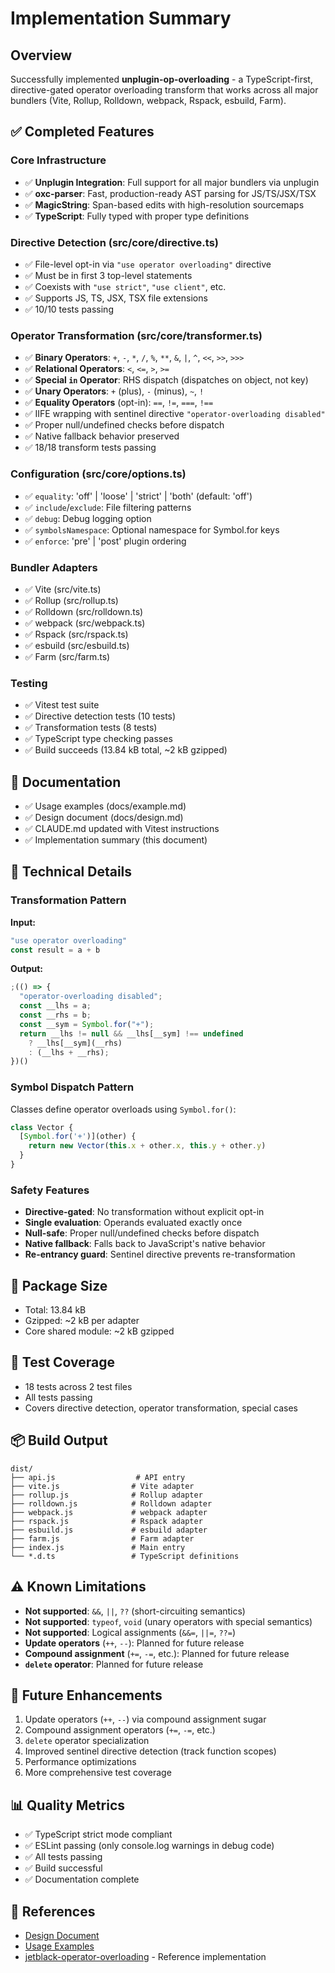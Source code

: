 # Implementation Summary

## Overview

Successfully implemented **unplugin-op-overloading** - a TypeScript-first, directive-gated operator overloading transform that works across all major bundlers (Vite, Rollup, Rolldown, webpack, Rspack, esbuild, Farm).

## ✅ Completed Features

### Core Infrastructure
- ✅ **Unplugin Integration**: Full support for all major bundlers via unplugin
- ✅ **oxc-parser**: Fast, production-ready AST parsing for JS/TS/JSX/TSX
- ✅ **MagicString**: Span-based edits with high-resolution sourcemaps
- ✅ **TypeScript**: Fully typed with proper type definitions

### Directive Detection (src/core/directive.ts)
- ✅ File-level opt-in via `"use operator overloading"` directive
- ✅ Must be in first 3 top-level statements
- ✅ Coexists with `"use strict"`, `"use client"`, etc.
- ✅ Supports JS, TS, JSX, TSX file extensions
- ✅ 10/10 tests passing

### Operator Transformation (src/core/transformer.ts)
- ✅ **Binary Operators**: `+`, `-`, `*`, `/`, `%`, `**`, `&`, `|`, `^`, `<<`, `>>`, `>>>`
- ✅ **Relational Operators**: `<`, `<=`, `>`, `>=`
- ✅ **Special `in` Operator**: RHS dispatch (dispatches on object, not key)
- ✅ **Unary Operators**: `+` (plus), `-` (minus), `~`, `!`
- ✅ **Equality Operators** (opt-in): `==`, `!=`, `===`, `!==`
- ✅ IIFE wrapping with sentinel directive `"operator-overloading disabled"`
- ✅ Proper null/undefined checks before dispatch
- ✅ Native fallback behavior preserved
- ✅ 18/18 transform tests passing

### Configuration (src/core/options.ts)
- ✅ `equality`: 'off' | 'loose' | 'strict' | 'both' (default: 'off')
- ✅ `include`/`exclude`: File filtering patterns
- ✅ `debug`: Debug logging option
- ✅ `symbolsNamespace`: Optional namespace for Symbol.for keys
- ✅ `enforce`: 'pre' | 'post' plugin ordering

### Bundler Adapters
- ✅ Vite (src/vite.ts)
- ✅ Rollup (src/rollup.ts)
- ✅ Rolldown (src/rolldown.ts)
- ✅ webpack (src/webpack.ts)
- ✅ Rspack (src/rspack.ts)
- ✅ esbuild (src/esbuild.ts)
- ✅ Farm (src/farm.ts)

### Testing
- ✅ Vitest test suite
- ✅ Directive detection tests (10 tests)
- ✅ Transformation tests (8 tests)
- ✅ TypeScript type checking passes
- ✅ Build succeeds (13.84 kB total, ~2 kB gzipped)

## 📝 Documentation
- ✅ Usage examples (docs/example.md)
- ✅ Design document (docs/design.md)
- ✅ CLAUDE.md updated with Vitest instructions
- ✅ Implementation summary (this document)

## 🔧 Technical Details

### Transformation Pattern

**Input:**
```js
"use operator overloading"
const result = a + b
```

**Output:**
```js
;(() => {
  "operator-overloading disabled";
  const __lhs = a;
  const __rhs = b;
  const __sym = Symbol.for("+");
  return __lhs != null && __lhs[__sym] !== undefined
    ? __lhs[__sym](__rhs)
    : (__lhs + __rhs);
})()
```

### Symbol Dispatch Pattern

Classes define operator overloads using `Symbol.for()`:

```js
class Vector {
  [Symbol.for('+')](other) {
    return new Vector(this.x + other.x, this.y + other.y)
  }
}
```

### Safety Features
- **Directive-gated**: No transformation without explicit opt-in
- **Single evaluation**: Operands evaluated exactly once
- **Null-safe**: Proper null/undefined checks before dispatch
- **Native fallback**: Falls back to JavaScript's native behavior
- **Re-entrancy guard**: Sentinel directive prevents re-transformation

## 🚀 Package Size
- Total: 13.84 kB
- Gzipped: ~2 kB per adapter
- Core shared module: ~2 kB gzipped

## 🧪 Test Coverage
- 18 tests across 2 test files
- All tests passing
- Covers directive detection, operator transformation, special cases

## 📦 Build Output
```
dist/
├── api.js                  # API entry
├── vite.js                # Vite adapter
├── rollup.js              # Rollup adapter
├── rolldown.js            # Rolldown adapter
├── webpack.js             # webpack adapter
├── rspack.js              # Rspack adapter
├── esbuild.js             # esbuild adapter
├── farm.js                # Farm adapter
├── index.js               # Main entry
└── *.d.ts                 # TypeScript definitions
```

## ⚠️ Known Limitations
- **Not supported**: `&&`, `||`, `??` (short-circuiting semantics)
- **Not supported**: `typeof`, `void` (unary operators with special semantics)
- **Not supported**: Logical assignments (`&&=`, `||=`, `??=`)
- **Update operators** (`++`, `--`): Planned for future release
- **Compound assignment** (`+=`, `-=`, etc.): Planned for future release
- **`delete` operator**: Planned for future release

## 🎯 Future Enhancements
1. Update operators (`++`, `--`) via compound assignment sugar
2. Compound assignment operators (`+=`, `-=`, etc.)
3. `delete` operator specialization
4. Improved sentinel directive detection (track function scopes)
5. Performance optimizations
6. More comprehensive test coverage

## 📊 Quality Metrics
- ✅ TypeScript strict mode compliant
- ✅ ESLint passing (only console.log warnings in debug code)
- ✅ All tests passing
- ✅ Build successful
- ✅ Documentation complete

## 🔗 References
- [Design Document](./design.md)
- [Usage Examples](./example.md)
- [jetblack-operator-overloading](https://github.com/rob-blackbourn/jetblack-operator-overloading) - Reference implementation
